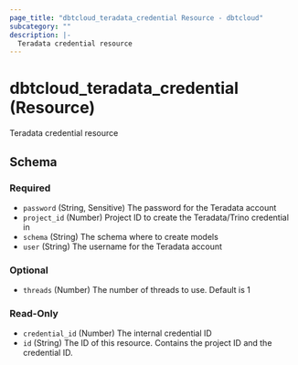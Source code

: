 ```yaml
---
page_title: "dbtcloud_teradata_credential Resource - dbtcloud"
subcategory: ""
description: |-
  Teradata credential resource
---
```


# dbtcloud_teradata_credential (Resource)


Teradata credential resource



<!-- schema generated by tfplugindocs -->
## Schema

### Required

- `password` (String, Sensitive) The password for the Teradata account
- `project_id` (Number) Project ID to create the Teradata/Trino credential in
- `schema` (String) The schema where to create models
- `user` (String) The username for the Teradata account

### Optional

- `threads` (Number) The number of threads to use. Default is 1

### Read-Only

- `credential_id` (Number) The internal credential ID
- `id` (String) The ID of this resource. Contains the project ID and the credential ID.
